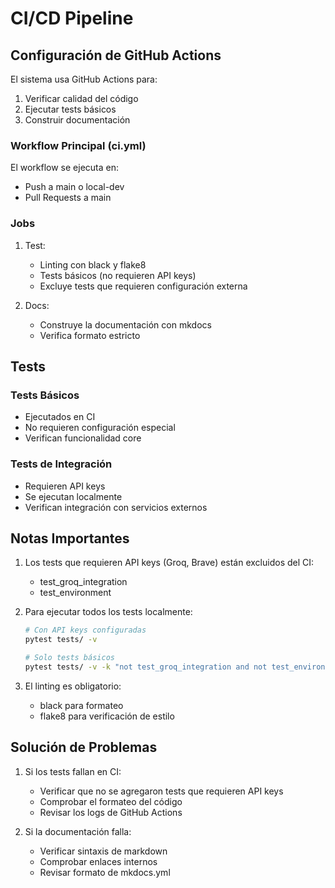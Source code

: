 # CI/CD Pipeline

## Configuración de GitHub Actions

El sistema usa GitHub Actions para:
1. Verificar calidad del código
2. Ejecutar tests básicos
3. Construir documentación

### Workflow Principal (ci.yml)

El workflow se ejecuta en:
- Push a main o local-dev
- Pull Requests a main

### Jobs

1. Test:
   - Linting con black y flake8
   - Tests básicos (no requieren API keys)
   - Excluye tests que requieren configuración externa

2. Docs:
   - Construye la documentación con mkdocs
   - Verifica formato estricto

## Tests

### Tests Básicos
- Ejecutados en CI
- No requieren configuración especial
- Verifican funcionalidad core

### Tests de Integración
- Requieren API keys
- Se ejecutan localmente
- Verifican integración con servicios externos

## Notas Importantes

1. Los tests que requieren API keys (Groq, Brave) están excluidos del CI:
   - test_groq_integration
   - test_environment

2. Para ejecutar todos los tests localmente:
   ```bash
   # Con API keys configuradas
   pytest tests/ -v

   # Solo tests básicos
   pytest tests/ -v -k "not test_groq_integration and not test_environment"
   ```

3. El linting es obligatorio:
   - black para formateo
   - flake8 para verificación de estilo

## Solución de Problemas

1. Si los tests fallan en CI:
   - Verificar que no se agregaron tests que requieren API keys
   - Comprobar el formateo del código
   - Revisar los logs de GitHub Actions

2. Si la documentación falla:
   - Verificar sintaxis de markdown
   - Comprobar enlaces internos
   - Revisar formato de mkdocs.yml
